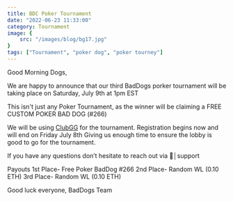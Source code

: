 ```yaml
---
title: BDC Poker Tournament
date: "2022-06-23 11:33:00"
category: Tournament
image: {
	src: "/images/blog/bg17.jpg"
}
tags: ["Tournament", "poker dog", "poker tourney"]
---
```


Good Morning Dogs,

We are happy to announce that our third BadDogs porker tournament will be taking place on Saturday, July 9th at 1pm EST

This isn't just any Poker Tournament, as the winner will be claiming a FREE CUSTOM POKER BAD DOG (#266)

We will be using [ClubGG](https://www.clubgg.net/) for the tournament. Registration begins now and will end on Friday July 8th Giving us enough time to ensure the lobby is good to go for the tournament. 

If you have any questions don’t hesitate to reach out via 📩│support 

Payouts 
1st Place- Free Poker BadDog #266
2nd Place- Random WL (0.10 ETH)
3rd Place- Random WL (0.10 ETH)

Good luck everyone, 
BadDogs Team
